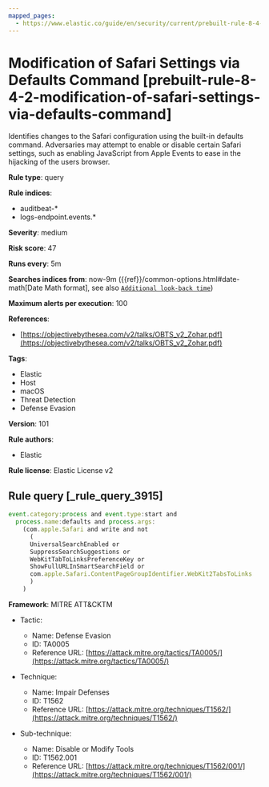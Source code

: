 ```yaml
---
mapped_pages:
  - https://www.elastic.co/guide/en/security/current/prebuilt-rule-8-4-2-modification-of-safari-settings-via-defaults-command.html
---
```


# Modification of Safari Settings via Defaults Command [prebuilt-rule-8-4-2-modification-of-safari-settings-via-defaults-command]

Identifies changes to the Safari configuration using the built-in defaults command. Adversaries may attempt to enable or disable certain Safari settings, such as enabling JavaScript from Apple Events to ease in the hijacking of the users browser.

**Rule type**: query

**Rule indices**:

* auditbeat-*
* logs-endpoint.events.*

**Severity**: medium

**Risk score**: 47

**Runs every**: 5m

**Searches indices from**: now-9m ({{ref}}/common-options.html#date-math[Date Math format], see also [`Additional look-back time`](docs-content://solutions/security/detect-and-alert/create-detection-rule.md#rule-schedule))

**Maximum alerts per execution**: 100

**References**:

* [https://objectivebythesea.com/v2/talks/OBTS_v2_Zohar.pdf](https://objectivebythesea.com/v2/talks/OBTS_v2_Zohar.pdf)

**Tags**:

* Elastic
* Host
* macOS
* Threat Detection
* Defense Evasion

**Version**: 101

**Rule authors**:

* Elastic

**Rule license**: Elastic License v2

## Rule query [_rule_query_3915]

```js
event.category:process and event.type:start and
  process.name:defaults and process.args:
    (com.apple.Safari and write and not
      (
      UniversalSearchEnabled or
      SuppressSearchSuggestions or
      WebKitTabToLinksPreferenceKey or
      ShowFullURLInSmartSearchField or
      com.apple.Safari.ContentPageGroupIdentifier.WebKit2TabsToLinks
      )
    )
```

**Framework**: MITRE ATT&CKTM

* Tactic:

    * Name: Defense Evasion
    * ID: TA0005
    * Reference URL: [https://attack.mitre.org/tactics/TA0005/](https://attack.mitre.org/tactics/TA0005/)

* Technique:

    * Name: Impair Defenses
    * ID: T1562
    * Reference URL: [https://attack.mitre.org/techniques/T1562/](https://attack.mitre.org/techniques/T1562/)

* Sub-technique:

    * Name: Disable or Modify Tools
    * ID: T1562.001
    * Reference URL: [https://attack.mitre.org/techniques/T1562/001/](https://attack.mitre.org/techniques/T1562/001/)



